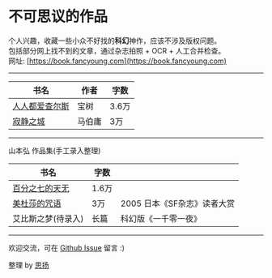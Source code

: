 # 不可思议的作品

个人兴趣，收藏一些小众不好找的**科幻**神作，应该不涉及版权问题。  
包括部分网上找不到的文章，通过杂志拍照 + OCR + 人工合并检查。  
网址: [https://book.fancyoung.com](https://book.fancyoung.com)

---

| 书名 | 作者 | 字数 |
| ---- | ---- | --- |
| [人人都爱查尔斯](人人都爱查尔斯.md) | 宝树 | 3.6万 |
| [寂静之城](寂静之城.md) | 马伯庸 | 3万 |

---

山本弘 作品集(手工录入整理)

| 书名 | 字数 | |
| ---- | --- | --- |
| [百分之七的天无](百分之七的天无.md) | 1.6万 | |
| [美杜莎的咒语](美杜莎的咒语.md) | 3万 | 2005 日本《SF杂志》读者大赏 |
| 艾比斯之梦(待录入) | 长篇 | 科幻版《一千零一夜》 |

------

欢迎交流，可在 [Github Issue](https://github.com/fancyoung/awesome-books/issues) 留言 :)

整理 by [思扬](https://fancyoung.com)
